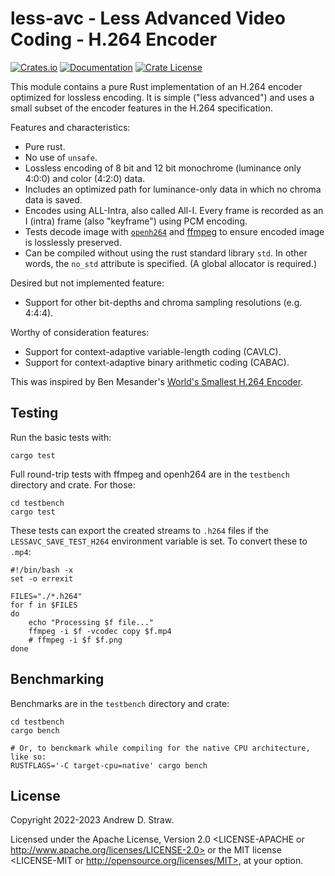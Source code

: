 # less-avc - Less Advanced Video Coding - H.264 Encoder

[![Crates.io](https://img.shields.io/crates/v/less-avc.svg)](https://crates.io/crates/less-avc)
[![Documentation](https://docs.rs/less-avc/badge.svg)](https://docs.rs/less-avc/)
[![Crate License](https://img.shields.io/crates/l/less-avc.svg)](https://crates.io/crates/less-avc)

This module contains a pure Rust implementation of an H.264 encoder optimized
for lossless encoding. It is simple ("less advanced") and uses a small subset of
the encoder features in the H.264 specification.

Features and characteristics:
- Pure rust.
- No use of `unsafe`.
- Lossless encoding of 8 bit and 12 bit monochrome (luminance only 4:0:0) and
  color (4:2:0) data.
- Includes an optimized path for luminance-only data in which no chroma data is
  saved.
- Encodes using ALL-Intra, also called All-I. Every frame is recorded as an I
  (intra) frame (also "keyframe") using PCM encoding.
- Tests decode image with [`openh264`](https://crates.io/crates/openh264) and
  [ffmpeg](https://ffmpeg.org) to ensure encoded image is losslessly preserved.
- Can be compiled without using the rust standard library `std`. In other words,
  the `no_std` attribute is specified. (A global allocator is required.)

Desired but not implemented feature:
 - Support for other bit-depths and chroma sampling resolutions (e.g. 4:4:4).

Worthy of consideration features:
 - Support for context-adaptive variable-length coding (CAVLC).
 - Support for context-adaptive binary arithmetic coding (CABAC).

This was inspired by Ben Mesander's [World's Smallest H.264
Encoder](https://www.cardinalpeak.com/blog/worlds-smallest-h-264-encoder).

## Testing

Run the basic tests with:

```
cargo test
```

Full round-trip tests with ffmpeg and openh264 are in the `testbench` directory
and crate. For those:

```
cd testbench
cargo test
```

These tests can export the created streams to `.h264` files if the
`LESSAVC_SAVE_TEST_H264` environment variable is set. To convert these to
`.mp4`:

```
#!/bin/bash -x
set -o errexit

FILES="./*.h264"
for f in $FILES
do
    echo "Processing $f file..."
    ffmpeg -i $f -vcodec copy $f.mp4
    # ffmpeg -i $f $f.png
done
```

## Benchmarking

Benchmarks are in the `testbench` directory and crate:

```
cd testbench
cargo bench

# Or, to benckmark while compiling for the native CPU architecture, like so:
RUSTFLAGS='-C target-cpu=native' cargo bench
```

## License

Copyright 2022-2023 Andrew D. Straw.

Licensed under the Apache License, Version 2.0 <LICENSE-APACHE or
http://www.apache.org/licenses/LICENSE-2.0> or the MIT license <LICENSE-MIT or
http://opensource.org/licenses/MIT>, at your option.
